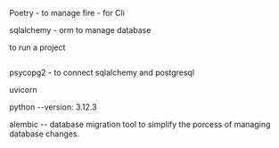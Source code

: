 Poetry - to manage 
fire - for Cli

sqlalchemy - orm to manage database

to run a project
``` poetry run cli salestrack serve
```

psycopg2 - to connect sqlalchemy and postgresql

uvicorn

python --version: 3.12.3

alembic -- database migration tool to simplify the porcess of managing database changes.

